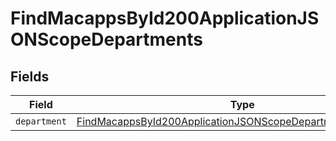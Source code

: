 # FindMacappsById200ApplicationJSONScopeDepartments


## Fields

| Field                                                                                                                                                 | Type                                                                                                                                                  | Required                                                                                                                                              | Description                                                                                                                                           |
| ----------------------------------------------------------------------------------------------------------------------------------------------------- | ----------------------------------------------------------------------------------------------------------------------------------------------------- | ----------------------------------------------------------------------------------------------------------------------------------------------------- | ----------------------------------------------------------------------------------------------------------------------------------------------------- |
| `department`                                                                                                                                          | [FindMacappsById200ApplicationJSONScopeDepartmentsDepartment](../../models/operations/findmacappsbyid200applicationjsonscopedepartmentsdepartment.md) | :heavy_minus_sign:                                                                                                                                    | N/A                                                                                                                                                   |